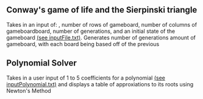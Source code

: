 ## Conway's game of life and the Sierpinski triangle
Takes in an input of: , number of rows of gameboard, number of columns of gameboardboard, number of generations, and an initial state of the gameboard [(see inputFile.txt)](https://github.com/alexlo97/Programming-projects/blob/master/inputConway.txt). Generates number of generations amount of gameboard, with each board being based off of the previous

## Polynomial Solver
Takes in a user input of 1 to 5 coefficients for a polynomial [(see inputPolynomial.txt)](https://github.com/alexlo97/Programming-projects/blob/master/inputPolynomial.txt) and displays a table of approxiations to its roots using Newton's Method
